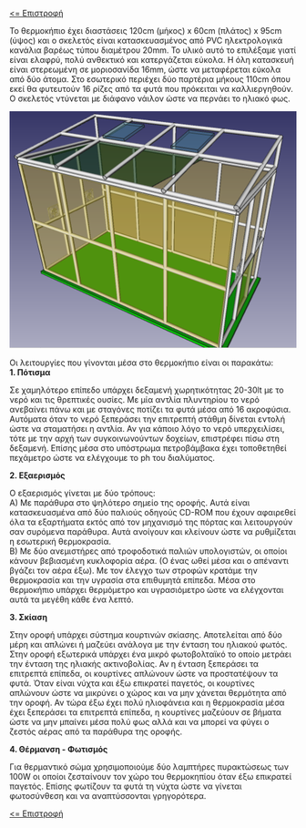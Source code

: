 <a href="../README.md"><= Επιστροφή</a><br>

<p>Το θερμοκήπιο έχει διαστάσεις 120cm (μήκος) x 60cm (πλάτος) x 95cm (ύψος) και ο σκελετός είναι κατασκευασμένος από PVC ηλεκτρολογικά κανάλια βαρέως τύπου διαμέτρου 20mm. Το υλικό αυτό το επιλέξαμε γιατί είναι ελαφρύ, πολύ ανθεκτικό και κατεργάζεται εύκολα. Η όλη κατασκευή είναι στερεωμένη σε μοριοσανίδα 16mm, ώστε να μεταφέρεται εύκολα από δύο άτομα. Στο εσωτερικό περιέχει δύο παρτέρια μήκους 110cm όπου εκεί θα φυτευτούν 16 ρίζες από τα φυτά που πρόκειται να καλλιεργηθούν.<br>
  Ο σκελετός ντύνεται με διάφανο νάιλον ώστε να περνάει το ηλιακό φως.</p>
  <p align="center"><img src="/resources/images/sxedio1.png" width="700"></p>
Οι λειτουργίες που γίνονται μέσα στο θερμοκήπιο είναι οι παρακάτω:<br>
  <b>1. Πότισμα</b>
  <p>Σε χαμηλότερο επίπεδο υπάρχει δεξαμενή χωρητικότητας 20-30lt με το νερό και τις θρεπτικές ουσίες. Με μία αντλία πλυντηρίου το νερό ανεβαίνει πάνω και με σταγόνες ποτίζει τα φυτά μέσα από 16 ακροφύσια. Αυτόματα όταν το νερό ξεπεράσει την επιτρεπτή στάθμη δίνεται εντολή ώστε να σταματήσει η αντλία. Αν για κάποιο λόγο το νερό υπερχειλίσει, τότε με την αρχή των συγκοινωνούντων δοχείων, επιστρέφει πίσω στη δεξαμενή. Επίσης μέσα στο υπόστρωμα πετροβάμβακα έχει τοποθετηθεί πεχάμετρο ώστε να ελέγχουμε το ph του διαλύματος.</p>
  <b>2. Εξαερισμός</b>
  <p>Ο εξαερισμός γίνεται με δύο τρόπους:<br> Α) Με παράθυρα στο ψηλότερο σημείο της οροφής. Αυτά είναι κατασκευασμένα από δύο παλιούς οδηγούς CD-ROM που έχουν αφαιρεθεί όλα τα εξαρτήματα εκτός από τον μηχανισμό της πόρτας και λειτουργούν σαν συρόμενα παράθυρα. Αυτά ανοίγουν και κλείνουν ώστε να ρυθμίζεται η εσωτερική θερμοκρασία.<br> Β) Με δύο ανεμιστήρες από τροφοδοτικά παλιών υπολογιστών, οι οποίοι κάνουν βεβιασμένη κυκλοφορία αέρα. (Ο ένας ωθεί μέσα και ο απέναντι βγάζει τον αέρα έξω). Με τον έλεγχο των στροφών κρατάμε την θερμοκρασία και την υγρασία στα επιθυμητά επίπεδα. Μέσα στο θερμοκήπιο υπάρχει θερμόμετρο και υγρασιόμετρο ώστε να ελέγχονται αυτά τα μεγέθη κάθε ένα λεπτό.</p>
  <b>3. Σκίαση</b>
<p>Στην οροφή υπάρχει σύστημα κουρτινών σκίασης. Αποτελείται από δύο μέρη και απλώνει ή μαζεύει ανάλογα με την ένταση του ηλιακού φωτός. Στην οροφή εξωτερικά υπάρχει ένα μικρό φωτοβολταϊκό το οποίο μετράει την ένταση της ηλιακής ακτινοβολίας. Αν η ένταση ξεπεράσει τα επιτρεπτά επίπεδα, οι κουρτίνες απλώνουν ώστε να προστατέψουν τα φυτά. Όταν είναι νύχτα και έξω επικρατεί παγετός, οι κουρτίνες απλώνουν ώστε να μικρύνει ο χώρος και να μην χάνεται θερμότητα από την οροφή. Αν τώρα έξω έχει πολύ ηλιοφάνεια και η θερμοκρασία μέσα έχει ξεπεράσει τα επιτρεπτά επίπεδα, η κουρτίνες μαζεύουν σε βήματα ώστε να μην μπαίνει μέσα πολύ φως αλλά και να μπορεί να φύγει ο ζεστός αέρας από τα παράθυρα της οροφής.</p> 
  <b>4. Θέρμανση - Φωτισμός</b>
<p>Για θερμαντικό σώμα χρησιμοποιούμε δύο λαμπτήρες πυρακτώσεως των 100W οι οποίοι ζεσταίνουν τον χώρο του θερμοκηπίου όταν έξω επικρατεί παγετός. Επίσης φωτίζουν τα φυτά τη νύχτα ώστε να γίνεται φωτοσύνθεση και να αναπτύσσονται γρηγορότερα.</p>
<a href="../README.md"><= Επιστροφή</a><br>
